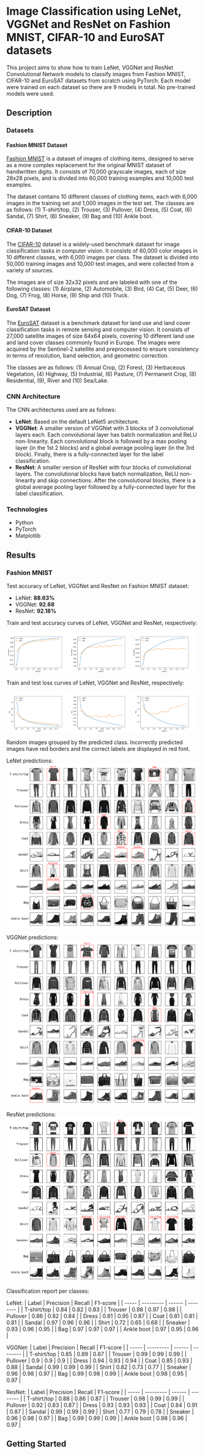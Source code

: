 # Image Classification using LeNet, VGGNet and ResNet on Fashion MNIST, CIFAR-10 and EuroSAT datasets

This project aims to show how to train LeNet, VGGNet and ResNet Convolutional Network models to classify images from Fashion MNIST, CIFAR-10 and EuroSAT datasets from scratch using PyTorch. Each model were trained on each dataset so there are 9 models in total. No pre-trained models were used.

## Description

### Datasets

#### Fashion MNIST Dataset

[Fashion MNIST](https://pytorch.org/vision/main/generated/torchvision.datasets.FashionMNIST.html) is a dataset of images of clothing items, designed to serve as a more complex replacement for the original MNIST dataset of handwritten digits. It consists of 70,000 grayscale images, each of size 28x28 pixels, and is divided into 60,000 training examples and 10,000 test examples.

The dataset contains 10 different classes of clothing items, each with 6,000 images in the training set and 1,000 images in the test set. The classes are as follows: (1) T-shirt/top, (2) Trouser, (3) Pullover, (4) Dress, (5) Coat, (6) Sandal, (7) Shirt, (8) Sneaker, (9) Bag and (10) Ankle boot.

#### CIFAR-10 Dataset

The [CIFAR-10](https://pytorch.org/vision/main/generated/torchvision.datasets.CIFAR10.html) dataset is a widely-used benchmark dataset for image classification tasks in computer vision. It consists of 60,000 color images in 10 different classes, with 6,000 images per class. The dataset is divided into 50,000 training images and 10,000 test images, and were collected from a variety of sources.

The images are of size 32x32 pixels and are labeled with one of the following classes: (1) Airplane, (2) Automobile, (3) Bird, (4) Cat, (5) Deer, (6) Dog, (7) Frog, (8) Horse, (9) Ship and (10) Truck.

#### EuroSAT Dataset

The [EuroSAT](https://pytorch.org/vision/main/generated/torchvision.datasets.EuroSAT.html) dataset is a benchmark dataset for land use and land cover classification tasks in remote sensing and computer vision. It consists of 27,000 satellite images of size 64x64 pixels, covering 10 different land use and land cover classes commonly found in Europe. The images were acquired by the Sentinel-2 satellite and preprocessed to ensure consistency in terms of resolution, band selection, and geometric correction.

The classes are as follows: (1) Annual Crop, (2) Forest, (3) Herbaceous Vegetation, (4) Highway, (5) Industrial, (6) Pasture, (7) Permanent Crop, (8) Residential, (9), River and (10) Sea/Lake.

### CNN Architecture

The CNN architectures used are as follows:
- **LeNet**: Based on the default LeNet5 architecture.
- **VGGNet**: A smaller version of VGGNet with 3 blocks of 3 convolutional layers each. Each convolutional layer has batch normalization and ReLU non-linearity. Each convolutional block is followed by a max pooling layer (in the 1st 2 blocks) and a global average pooling layer (in the 3rd block). Finally, there is a fully-connected layer for the label classification.
- **ResNet**: A smaller version of ResNet with four blocks of convolutional layers. The convolutional blocks have batch normalization, ReLU non-linearity and skip connections. After the convolutional blocks, there is a global average pooling layer followed by a fully-connected layer for the label classification.

### Technologies

- Python
- PyTorch
- Matplotlib

## Results

### Fashion MNIST

Test accuracy of LeNet, VGGNet and ResNet on Fashion MNIST dataset:
- LeNet: **88.63%**
- VGGNet: **92.68**
- ResNet: **92.18%**

Train and test accuracy curves of LeNet, VGGNet and ResNet, respectively:
<p float=left>
<img src="logs/fashionmnist/lenet_acc_hist.png" width="32%" alt="LeNet" />
<img src="logs/fashionmnist/vggnet_acc_hist.png" width="32%" alt="VGGNet" />
<img src="logs/fashionmnist/resnet_acc_hist.png" width="32%" alt="ResNet" />
</p>

Train and test loss curves of LeNet, VGGNet and ResNet, respectively:
<p float=left>
<img src="logs/fashionmnist/lenet_loss_hist.png" width="32%" alt="LeNet" />
<img src="logs/fashionmnist/vggnet_loss_hist.png" width="32%" alt="VGGNet" />
<img src="logs/fashionmnist/resnet_loss_hist.png" width="32%" alt="ResNet" />
</p>


Random images grouped by the predicted class. Incorrectly predicted images have red borders and the correct labels are displayed in red font.

LeNet predictions:
<img src="logs/fashionmnist/lenet_images.png" alt="LeNet" />

VGGNet predictions:
<img src="logs/fashionmnist/vggnet_images.png" alt="VGGNet" />

ResNet predictions:
<img src="logs/fashionmnist/resnet_images.png" alt="ResNet" />

Classification report per classes:

LeNet:
| Label | Precision | Recall | F1-score |
| ----- | --------- | ------ | -------- |
| T-shirt/top | 0.84 | 0.82 | 0.83 | 
| Trouser | 0.98 | 0.97 | 0.98 | 
| Pullover | 0.86 | 0.82 | 0.84 | 
| Dress | 0.81 | 0.95 | 0.87 | 
| Coat | 0.81 | 0.81 | 0.81 | 
| Sandal | 0.97 | 0.96 | 0.96 | 
| Shirt | 0.72 | 0.65 | 0.68 | 
| Sneaker | 0.93 | 0.96 | 0.95 | 
| Bag | 0.97 | 0.97 | 0.97 | 
| Ankle boot | 0.97 | 0.95 | 0.96 | 

VGGNet:
| Label | Precision | Recall | F1-score |
| ----- | --------- | ------ | -------- |
| T-shirt/top | 0.85 | 0.89 | 0.87 | 
| Trouser | 0.99 | 0.99 | 0.99 | 
| Pullover | 0.9 | 0.9 | 0.9 | 
| Dress | 0.94 | 0.93 | 0.94 | 
| Coat | 0.85 | 0.93 | 0.88 | 
| Sandal | 0.99 | 0.99 | 0.99 | 
| Shirt | 0.82 | 0.73 | 0.77 | 
| Sneaker | 0.96 | 0.98 | 0.97 | 
| Bag | 0.99 | 0.98 | 0.99 | 
| Ankle boot | 0.98 | 0.95 | 0.97 | 

ResNet:
| Label | Precision | Recall | F1-score |
| ----- | --------- | ------ | -------- |
| T-shirt/top | 0.88 | 0.86 | 0.87 | 
| Trouser | 0.98 | 0.99 | 0.99 | 
| Pullover | 0.92 | 0.83 | 0.87 | 
| Dress | 0.93 | 0.93 | 0.93 | 
| Coat | 0.84 | 0.91 | 0.87 | 
| Sandal | 0.99 | 0.99 | 0.99 | 
| Shirt | 0.77 | 0.79 | 0.78 | 
| Sneaker | 0.96 | 0.98 | 0.97 | 
| Bag | 0.99 | 0.99 | 0.99 | 
| Ankle boot | 0.98 | 0.96 | 0.97 | 

## Getting Started

